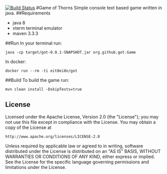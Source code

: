 [![Build Status](https://travis-ci.org/marc-/got.svg)](https://travis-ci.org/marc-/got)
#Game of Thorns
Simple console text based game written in java. 
##Requirements
* java 8
* xterm terminal emulator
* maven 3.3.3

##Run
In your terminal run:
```shell
java -cp target/got-0.0.1-SNAPSHOT.jar org.github.got.Game
```
In docker:
```shell
docker run --rm -ti eit8ei8n/got
```

##Build
To build the game run:
```shell
mvn clean install -DskipTests=true
```

## License
Licensed under the Apache License, Version 2.0 (the "License");
you may not use this file except in compliance with the License.
You may obtain a copy of the License at

    http://www.apache.org/licenses/LICENSE-2.0

Unless required by applicable law or agreed to in writing, software
distributed under the License is distributed on an "AS IS" BASIS,
WITHOUT WARRANTIES OR CONDITIONS OF ANY KIND, either express or implied.
See the License for the specific language governing permissions and
limitations under the License.
